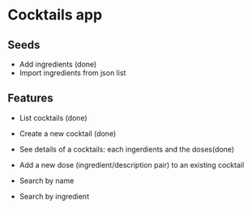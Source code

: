 # Cocktails app

## Seeds
- Add ingredients (done)
- Import ingredients from json list

## Features
- List cocktails (done)
- Create a new cocktail (done)
- See details of a cocktails: each ingerdients and the doses(done)
- Add a new dose (ingredient/description pair) to an existing cocktail


- Search by name
- Search by ingredient
